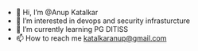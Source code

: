 - 👋 Hi, I’m @Anup Katalkar
- 👀 I’m interested in devops and security infrasturcture
- 🌱 I’m currently learning PG DITISS
- 📫 How to reach me katalkaranup@gmail.com

<!---
Wrath2410/Wrath2410 is a ✨ special ✨ repository because its `README.md` (this file) appears on your GitHub profile.
You can click the Preview link to take a look at your changes.
--->
